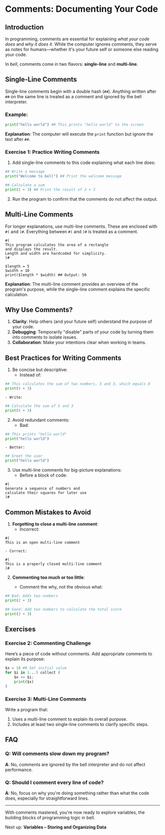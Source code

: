# Comments: Documenting Your Code

## Introduction

In programming, comments are essential for explaining *what your code does* and *why it does it*. While the computer ignores comments, they serve as notes for humans—whether it's your future self or someone else reading your code.

In *bell*, comments come in two flavors: **single-line** and **multi-line**.

## Single-Line Comments

Single-line comments begin with a double hash (`##`). Anything written after `##` on the same line is treated as a comment and ignored by the bell interpreter.

### Example:

```py
print("hello world") ## This prints "hello world" to the screen
```
**Explanation**: The computer will execute the `print` function but ignore the text after `##`.

### Exercise 1: Practice Writing Comments

1. Add single-line comments to this code explaining what each line does:

```py
## Write a message
print("Welcome to bell") ## Print the welcome message

## Calculate a sum
print(2 + 3) ## Print the result of 2 + 3
```

2. Run the program to confirm that the comments do not affect the output.

## Multi-Line Comments

For longer explanations, use multi-line comments. These are enclosed with `#(` and `)#`. Everything between `#(` and `)#` is treated as a comment.

```
#(
This program calculates the area of a rectangle
and displays the result.
Length and width are hardcoded for simplicity.
)#

$length = 5
$width = 10
print($length * $width) ## Output: 50
```

**Explanation**: The multi-line comment provides an overview of the program's purpose, while the single-line comment explains the specific calculation.

## Why Use Comments?

1. **Clarity**: Help others (and your future self) understand the purpose of your code.
2. **Debugging**: Temporarily "disable" parts of your code by turning them into comments to isolate issues.
3. **Collaboration**: Make your intentions clear when working in teams.

## Best Practices for Writing Comments

1. Be concise but descriptive:
	- Instead of:

```py
## This calculates the sum of two numbers, 5 and 3, which equals 8
print(5 + 3)
```

	- Write:

```py
## Calculate the sum of 5 and 3
print(5 + 3)
```

2. Avoid redundant comments:
	- Bad:

```py
## This prints "hello world"
print("hello world")
```

	- Better:

```py
## Greet the user
print("hello world")
```

3. Use multi-line comments for big-picture explanations:
	- Before a block of code:

```
#(
Generate a sequence of numbers and
calculate their squares for later use
)#
```

## Common Mistakes to Avoid

1. **Forgetting to close a multi-line comment**:
	- Incorrect:

```
#(
This is an open multi-line comment
```
	- Correct:

```
#(
This is a properly closed multi-line comment
)#
```

2. **Commenting too much or too little**:

	- Comment the why, not the obvious what:
```py
## Bad: Adds two numbers
print(2 + 3)

## Good: Add two numbers to calculate the total score
print(2 + 3)
```

## Exercises

### Exercise 2: Commenting Challenge

Here’s a piece of code without comments. Add appropriate comments to explain its purpose:

```py
$x = 10 ## Set initial value
for $i in 1...5 collect (
    $x += $i;
    print($x)
)
```

### Exercise 3: Multi-Line Comments

Write a program that:

1. Uses a multi-line comment to explain its overall purpose.
2. Includes at least two single-line comments to clarify specific steps.

## FAQ

### Q: Will comments slow down my program?
**A**: No, comments are ignored by the bell interpreter and do not affect performance.

### Q: Should I comment every line of code?
**A**: No, focus on why you're doing something rather than what the code does, especially for straightforward lines.

---

With comments mastered, you're now ready to explore variables, the building blocks of programming logic in bell.

Next up: **Variables – Storing and Organizing Data**